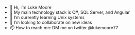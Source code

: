 - 👋 Hi, I’m Luke Moore
- 👀 My main technology stack is C#, SQL Server, and Angular
- 🌱 I’m currently learning Unix systems
- 💞️ I’m looking to collaborate on new ideas
- 📫 How to reach me: DM me on twitter @lukemoore77

<!---
lukemoore17/lukemoore17 is a ✨ special ✨ repository because its `README.md` (this file) appears on your GitHub profile.
You can click the Preview link to take a look at your changes.
--->
